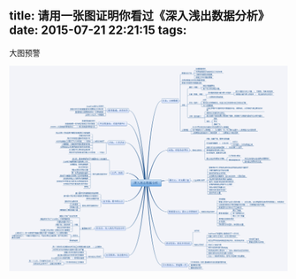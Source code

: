 title: 请用一张图证明你看过《深入浅出数据分析》
date: 2015-07-21 22:21:15
tags:
---
大图预警
<!-- more -->

![职责图](/images/20150721/head-first-data-analysis.png)